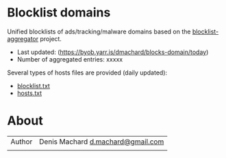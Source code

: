 # Blocklist domains

Unified blocklists of ads/tracking/malware domains based on the [blocklist-aggregator](https://github.com/dmachard/blocklist-aggregator) project.

* Last updated: (https://byob.yarr.is/dmachard/blocks-domain/today)
* Number of aggregated entries: xxxxx

Several types of hosts files are provided (daily updated):
- [blocklist.txt](https://github.com/dmachard/blocklist-domains/blob/data/blocklist.txt)
- [hosts.txt](https://github.com/dmachard/blocklist-domains/blob/data/hosts.txt)

# About

| | |
| ------------- | ------------- |
| Author | Denis Machard <d.machard@gmail.com> |
| | |